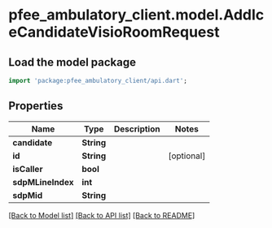 # pfee_ambulatory_client.model.AddIceCandidateVisioRoomRequest

## Load the model package
```dart
import 'package:pfee_ambulatory_client/api.dart';
```

## Properties
Name | Type | Description | Notes
------------ | ------------- | ------------- | -------------
**candidate** | **String** |  | 
**id** | **String** |  | [optional] 
**isCaller** | **bool** |  | 
**sdpMLineIndex** | **int** |  | 
**sdpMid** | **String** |  | 

[[Back to Model list]](../README.md#documentation-for-models) [[Back to API list]](../README.md#documentation-for-api-endpoints) [[Back to README]](../README.md)


